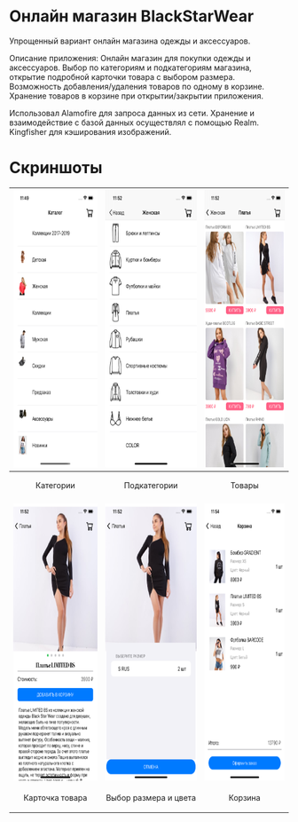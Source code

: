 Онлайн магазин BlackStarWear
=====================

Упрощенный вариант онлайн магазина одежды и аксессуаров.

Описание приложения: Онлайн магазин для покупки одежды и аксессуаров. Выбор по категориям и подкатегориям магазина, открытие подробной карточки товара с выбором размера. Возможность добавления/удаления товаров по одному в корзине. Хранение товаров в корзине при открытии/закрытии приложения.

Использовал Alamofire для запроса данных из сети. Хранение и взаимодействие с базой данных осуществлял с помощью Realm. Kingfisher для кэширования изображений.

Скриншоты
=====================
| <img height="500" src="https://github.com/olegsavelev78/BlackStarWear2/blob/main/Screenshots/IMG_0007.PNG" /> | <img height="500" src="https://github.com/olegsavelev78/BlackStarWear2/blob/main/Screenshots/IMG_0008.PNG" /> | <img height="500" src="https://github.com/olegsavelev78/BlackStarWear2/blob/main/Screenshots/IMG_0009.PNG" /> |
|------------|------------|------------|
|<p align="center">Категории</p>|<p align="center">Подкатегории</p>|<p align="center">Товары</p>|
||||
| <img height="500" src="https://github.com/olegsavelev78/BlackStarWear2/blob/main/Screenshots/IMG_0010.PNG" /> | <img height="500" src="https://github.com/olegsavelev78/BlackStarWear2/blob/main/Screenshots/IMG_0011.PNG" /> | <img height="500" src="https://github.com/olegsavelev78/BlackStarWear2/blob/main/Screenshots/IMG_0012.PNG" /> |
|<p align="center">Карточка товара</p>|<p align="center">Выбор размера и цвета</p>|<p align="center">Корзина</p>|
